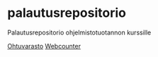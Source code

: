 # palautusrepositorio
Palautusrepositorio ohjelmistotuotannon kurssille

[Ohtuvarasto](https://github.com/aatls/ohtuvarasto)
[Webcounter](https://github.com/aatls/webcounter)
